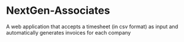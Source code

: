 # NextGen-Associates
A web application that accepts a timesheet (in csv format) as input and automatically generates invoices for each company 
